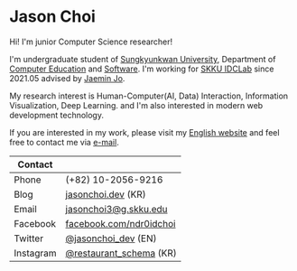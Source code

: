 # Jason Choi

Hi! I'm junior Computer Science researcher! 

I'm undergraduate student of [Sungkyunkwan University](skku.edu), Department of [Computer Education](comedu.skku.edu) and [Software](cs.skku.edu). I'm working for [SKKU IDCLab](idclab.skku.edu) since 2021.05 advised by [Jaemin Jo](github.com/e-). 

My research interest is Human-Computer(AI, Data) Interaction, Information Visualization, Deep Learning. and I'm also interested in modern web development technology.

If you are interested in my work, please visit my [English website](me.jasonchoi.dev) and feel free to contact me via [e-mail](jasonchoi3@g.skku.edu). 

| Contact |  |
| --- | --- |
| Phone  | (+82) 10-2056-9216 |
| Blog | [jasonchoi.dev](https://jasonchoi.dev) (KR) |
| Email | [jasonchoi3@g.skku.edu](mailto:jasonchoi3@g.skku.edu) |
| Facebook | [facebook.com/ndr0idchoi](https://www.facebook.com/jasonchoi.dev/)
| Twitter  | [@jasonchoi_dev](https://twitter.com/jasonchoi_dev) (EN) |
| Instagram  | [@restaurant_schema](https://instagram.com/restaurant_schema) (KR) |
